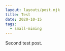 ```yaml
---
layout: layouts/post.njk
title: Test
date: 2020-10-15
tags:
  - small-miming
---
```


Second test post.